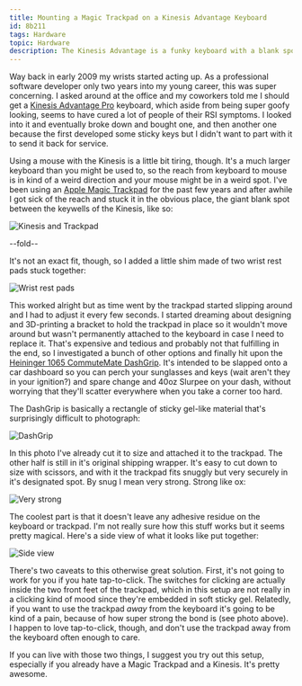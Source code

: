 ```yaml
---
title: Mounting a Magic Trackpad on a Kinesis Advantage Keyboard
id: 8b211
tags: Hardware
topic: Hardware
description: The Kinesis Advantage is a funky keyboard with a blank spot exactly right for mounting a Magic Trackpack. But how to get it to stick there?
---
```


[dashgrip]: http://www.amazon.com/gp/product/B003A8D6YG/
[kinesis]: http://www.amazon.com/gp/product/B000LVJ9W8/
[trackpad]: http://www.amazon.com/gp/product/B003XIJ3MW

Way back in early 2009 my wrists started acting up. As a professional software developer only two years into my young career, this was super concerning. I asked around at the office and my coworkers told me I should get a [Kinesis Advantage Pro][kinesis] keyboard, which aside from being super goofy looking, seems to have cured a lot of people of their RSI symptoms. I looked into it and eventually broke down and bought one, and then another one because the first developed some sticky keys but I didn't want to part with it to send it back for service.

Using a mouse with the Kinesis is a little bit tiring, though. It's a much larger keyboard than you might be used to, so the reach from keyboard to mouse is in kind of a weird direction and your mouse might be in a weird spot. I've been using an [Apple Magic Trackpad][trackpad] for the past few years and after awhile I got sick of the reach and stuck it in the obvious place, the giant blank spot between the keywells of the Kinesis, like so:

<img class="thumbnail" src="https://d2s7foagexgnc2.cloudfront.net/files/49df782d46968ee719e7/kinesis_and_trackpad.jpg" alt="Kinesis and Trackpad">

--fold--

It's not an exact fit, though, so I added a little shim made of two wrist rest pads stuck together:

<img class="thumbnail" alt="Wrist rest pads" src="https://d2s7foagexgnc2.cloudfront.net/files/46b9eb719832f17db33d/old_solution.jpg">

This worked alright but as time went by the trackpad started slipping around and I had to adjust it every few seconds. I started dreaming about designing and 3D-printing a bracket to hold the trackpad in place so it wouldn't move around but wasn't permanently attached to the keyboard in case I need to replace it. That's expensive and tedious and probably not that fulfilling in the end, so I investigated a bunch of other options and finally hit upon the [Heininger 1065 CommuteMate DashGrip][dashgrip]. It's intended to be slapped onto a car dashboard so you can perch your sunglasses and keys (wait aren't they in your ignition?) and spare change and 40oz Slurpee on your dash, without worrying that they'll scatter everywhere when you take a corner too hard.

The DashGrip is basically a rectangle of sticky gel-like material that's surprisingly difficult to photograph:

<img class="thumbnail" alt="DashGrip" src="https://d2s7foagexgnc2.cloudfront.net/files/571361195ba01a31d761/dashgrip.jpg">

In this photo I've already cut it to size and attached it to the trackpad. The other half is still in it's original shipping wrapper. It's easy to cut down to size with scissors, and with it the trackpad fits snuggly but very securely in it's designated spot. By snug I mean very strong. Strong like ox:

<img class="thumbnail" alt="Very strong" src="https://d2s7foagexgnc2.cloudfront.net/files/fad3b2c7d5f6ce062e0a/strong.jpg">

The coolest part is that it doesn't leave any adhesive residue on the keyboard or trackpad. I'm not really sure how this stuff works but it seems pretty magical. Here's a side view of what it looks like put together:

<img class="thumbnail" alt="Side view" src="https://d2s7foagexgnc2.cloudfront.net/files/b9746e06066c388454e5/side_view.jpg">

There's two caveats to this otherwise great solution. First, it's not going to work for you if you hate tap-to-click. The switches for clicking are actually inside the two front feet of the trackpad, which in this setup are not really in a clicking kind of mood since they're embedded in soft sticky gel. Relatedly, if you want to use the trackpad *away* from the keyboard it's going to be kind of a pain, because of how super strong the bond is (see photo above). I happen to love tap-to-click, though, and don't use the trackpad away from the keyboard often enough to care.

If you can live with those two things, I suggest you try out this setup, especially if you already have a Magic Trackpad and a Kinesis. It's pretty awesome.

